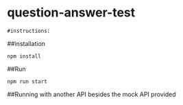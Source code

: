 # question-answer-test
```
#instructions:
```
##installation
```
npm install
```

##Run
```
npm run start
```

##Running with another API besides the mock API provided
